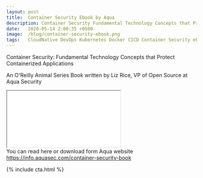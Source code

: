 ```yaml
---
layout: post
title:  Container Security Ebook by Aqua
description: Container Security Fundamental Technology Concepts that Protect Containerized Applications
date:   2020-05-14 2:00:35 +0500
image:  /blog/container-security-ebook.png
tags:   CloudNative DevOps Kubernetes Docker CICD Container Security ebook
---
```


Container Security:  Fundamental Technology Concepts that Protect Containerized Applications

An O'Reilly Animal Series Book written by Liz Rice, VP of Open Source at Aqua Security

<iframe src="/ebooks/container-security.pdf" class="responsive-iframe"></iframe>

<br>
You can read here or download form Aqua website <a href="https://info.aquasec.com/container-security-book" target="_blank">https://info.aquasec.com/container-security-book</a>


{% include cta.html %}
